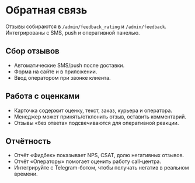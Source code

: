 # Обратная связь

Отзывы собираются в `/admin/feedback_rating` и `/admin/feedback`. Интегрированы с SMS, push и оперативной панелью.

## Сбор отзывов

- Автоматические SMS/push после доставки.
- Форма на сайте и в приложении.
- Ввод оператором при звонке клиента.

## Работа с оценками

- Карточка содержит оценку, текст, заказ, курьера и оператора.
- Менеджер может принять/отклонить отзыв, оставить комментарий.
- Отзывы «без ответа» подсвечиваются для оперативной реакции.

## Отчётность

- Отчёт «Фидбек» показывает NPS, CSAT, долю негативных отзывов.
- Отчёт «Операторы» помогает оценить работу call-центра.
- Интегрируйте с Telegram-ботом, чтобы получать негатив в реальном времени.
